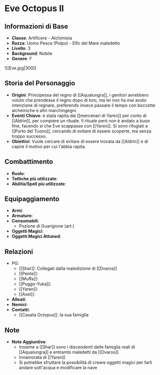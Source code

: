# Eve Octopus II

## Informazioni di Base
- **Classe**: Artificere - Alchimista
- **Razza**: Uomo Pesce (Polpo) - Elfo del Mare maledetto
- **Livello**: 3
- **Background**: Nobile
- **Genere**: F

![[Eve.jpg|300]]

## Storia del Personaggio
- **Origini**: Principessa del regno di [[Aqualungra]], i genitori avrebbero voluto che prendesse il regno dopo di loro, ma lei non ha mai avuto intenzione di regnare, preferendo invece passare il tempo con boccette alchemiche e altri marchingegni.
- **Eventi Chiave**: è stata rapita dai [[mercenari di Yaren]] per conto di [[Aldrin]], per compiere un rituale. Il rituale però non è andato a buon fine, facendo si che Eve scappasse con [[Yaren]]. Si sono rifugiati a [[Porto del Tuono]], cercando di evitare di essere scoperte, ma senza troppo successo. 
- **Obiettivi**: Vuole cercare di evitare di essere trovata da [[Aldrin]] e di capire il motivo per cui l'abbia rapita.

## Combattimento
- **Ruolo**: 
- **Tattiche più utilizzate**: 
- **Abilità/Spell più utilizzate**: 

## Equipaggiamento
- **Armi**: 
- **Armature**: 
- **Consumabili**: 
	- Pozione di Guarigione (art.)
- **Oggetti Magici**: 
- **Oggetti Magici Attuned**: 

## Relazioni
- PG:
	- [[Shar]]: Collegati dalla maledizione di [[Dvaros]]
	- [[Pente]]:
	- [[Muffa]]:
	- [[Puggo-Yuka]]:
	- [[Yaren]]:
	- [[Axel]]:
- **Alleati**: 
- **Nemici**: 
- **Contatti**: 
	- [[Casata Octopus]]: la sua famiglia

## Note
- **Note Aggiuntive**: 
	- Insieme a [[Shar]] sono i discendenti delle famiglia reali di [[Aqualungra]] e entrambi maledetti da [[Dvaros]]
	- Innamorata di [[Yaren]]
	- Si potrebbe sfruttare la possibilità di creare oggetti magici per farli andare sott'acqua e modificare la nave
